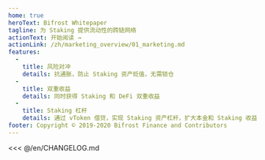 ```yaml
---
home: true
heroText: Bifrost Whitepaper
tagline: 为 Staking 提供流动性的跨链网络
actionText: 开始阅读 →
actionLink: /zh/marketing_overview/01_marketing.md
features:
  - 
    title: 风险对冲
    details: 抗通胀，防止 Staking 资产贬值，无需锁仓
  - 
    title: 双重收益
    details: 同时获得 Staking 和 DeFi 双重收益
  - 
    title: Staking 杠杆
    details: 通过 vToken 借贷，实现 Staking 资产杠杆，扩大本金和 Staking 收益
footer: Copyright © 2019-2020 Bifrost Finance and Contributors
---
```


<<< @/en/CHANGELOG.md